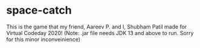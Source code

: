 # space-catch
This is the game that my friend, Aareev P. and I, Shubham Patil made for Virtual Codeday 2020! (Note: .jar file needs JDK 13 and above to run. Sorry for this minor inconveinience)
